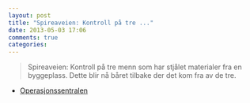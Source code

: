 ```yaml
---
layout: post
title: "Spireaveien: Kontroll på tre ..."
date: 2013-05-03 17:06
comments: true
categories: 
---
```

> Spireaveien: Kontroll på tre menn som har stjålet materialer fra en byggeplass. Dette blir nå båret tilbake der det kom fra av de tre.
- [Operasjonssentralen](http://twitter.com/oslopolitiops/statuses/330473376953008128)
